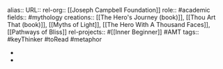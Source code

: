 alias::
URL::
rel-org:: [[Joseph Campbell Foundation]]
role:: #academic
fields:: #mythology
creations:: [[The Hero's Journey (book)]], [[Thou Art That (book)]], [[Myths of Light]], [[The Hero With A Thousand Faces]], [[Pathways of Bliss]]
rel-projects:: #[[Inner Beginner]] #AMT
tags:: #keyThinker #toRead #metaphor

-
-
